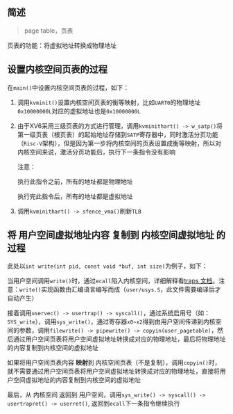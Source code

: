 ## 简述

> page table，页表

页表的功能：将虚拟地址转换成物理地址

## 设置内核空间页表的过程

在`main()`中设置内核空间页表的过程，如下：

1. 调用`kvminit()`设置内核空间页表的衡等映射，比如`UART0`的物理地址`0x10000000L`对应的虚拟地址也是`0x10000000L`

2. 由于XV6采用三级页表的方式进行管理，调用`kvminithart() -> w_satp()`将第一级页表（根页表）的起始地址存储到`SATP`寄存器中，同时激活分页功能（`Risc-V`架构），但是因为第一步将内核空间的页表设置成衡等映射，所以对内核空间来说，激活分页功能后，执行下一条指令没有影响

   注意：

   执行此指令之前，所有的地址都是物理地址

   执行完此指令后，所有的地址都是虚拟地址

3. 调用`kvminithart() -> sfence_vma()`刷新`TLB`

## 将 用户空间虚拟地址内容 复制到 内核空间虚拟地址 的过程

此处以`int write(int pid, const void *buf, int size)`为例子，如下：

当用户空间调用`write()`时，通过`ecall`陷入内核空间，详细解释看[traps 文档](traps.md)。注意：`write()`实现函数由汇编语言编写而成（`user/usys.S`，此文件需要编译后才自动产生）

接着调用`uservec() -> usertrap() -> syscall()`，通过系统启用号（如：`SYS_write`），调用`sys_write()`，通过寄存器`x0~x2`得到由用户空间传递到内核空间的参数，调用`filewrite() -> pipewrite() -> copyin(user_pagetable)`，然后通过用户空间页表将用户空间虚拟地址转换成对应的物理地址，最后将物理地址的内容复制到内核空间的虚拟地址

如果将用户空间页表内容 **映射**到 内核空间页表（不是复制），调用`copyin()`时，就不需要通过用户空间页表将用户空间虚拟地址转换成对应的物理地址，直接将用户空间虚拟地址的内容复制到内核空间的虚拟地址

最后，从 内核空间 返回到 用户空间，调用`sys_write() -> syscall() -> usertrapret() -> userret()`, 返回到`ecall`下一条指令继续执行

